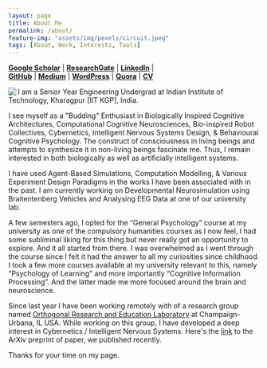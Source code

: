```yaml
---
layout: page
title: About Me
permalink: /about/
feature-img: "assets/img/pexels/circuit.jpeg"
tags: [About, Work, Interests, Tools]
---
```

[**Google Scholar**](https://scholar.google.com/citations?user=FTCbGjoAAAAJ&hl=en)  |   [**ResearchGate**](https://www.researchgate.net/profile/Ankit_Gupta93)    | 
[**LinkedIn**](https://www.linkedin.com/in/ankiitgupta7/)   |   
[**GitHub**](https://github.com/ankiitgupta7)   |
[**Medium**](https://medium.com/@ankiitgupta7)   |
[**WordPress**](https://ankiitgupta7.wordpress.com/)   |
[**Quora**](https://www.quora.com/profile/Ankit-Gupta-1695)   |
[**CV**](https://drive.google.com/file/d/15wUozfAyUZHOXf_8XE75sXlGmZAERLuk/view?usp=sharing)



<img align="left" src="https://avatars3.githubusercontent.com/u/25341569?s=460&u=295da8eee2df232778c0b6c18fef0828a2137e01&v=4">

I am a Senior Year Engineering Undergrad at Indian Institute of Technology, Kharagpur [IIT KGP], India.


I see myself as a "Budding" Enthusiast in Biologically Inspired Cognitive Architectures, Computational Cognitive Neurosciences, Bio-inspired Robot Collectives, Cybernetics, Intelligent Nervous Systems Design, & Behavioural Cognitive Psychology. The construct of consciousness in living beings and attempts to synthesize it in non-living beings fascinate me. Thus, I remain interested in both biologically as well as artificially intelligent systems.


I have used Agent-Based Simulations, Computation Modelling, & Various Experiment Design Paradigms in the works I have been associated with in the past. I am currently working on Developmental Neurosimulation using Braitentenberg Vehicles and Analysing EEG Data at one of our university lab.

A few semesters ago, I opted for the “General Psychology” course at my university as one of the compulsory humanities courses as I now feel, I had some subliminal liking for this thing but never really got an opportunity to explore. And it all started from there. I was overwhelmed as I went through the course since I felt it had the answer to all my curiosities since childhood. I took a few more courses available at my university relevant to this, namely “Psychology of Learning” and more importantly “Cognitive Information Processing”. And the latter made me more focused around the brain and neuroscience.

Since last year I have been working remotely with of a research group named [Orthogonal Research and Education Laboratory](https://orthogonal-research.weebly.com/) at Champaign-Urbana, IL USA. While working on this group, I have developed a deep interest in Cybernetics / Intelligent Nervous Systems. Here's the [link](https://arxiv.org/abs/2003.07689) to the ArXiv preprint of paper, we published recently.

Thanks for your time on my page. 
 
